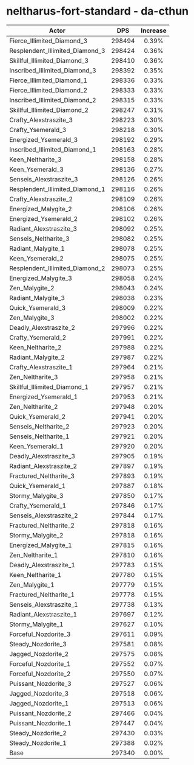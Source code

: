# neltharus-fort-standard - da-cthun
| Actor | DPS | Increase |
|---|:---:|:---:|
|Fierce_Illimited_Diamond_3|298494|0.39%|
|Resplendent_Illimited_Diamond_3|298424|0.36%|
|Skillful_Illimited_Diamond_3|298410|0.36%|
|Inscribed_Illimited_Diamond_3|298392|0.35%|
|Fierce_Illimited_Diamond_1|298336|0.33%|
|Fierce_Illimited_Diamond_2|298333|0.33%|
|Inscribed_Illimited_Diamond_2|298315|0.33%|
|Skillful_Illimited_Diamond_2|298247|0.31%|
|Crafty_Alexstraszite_3|298223|0.30%|
|Crafty_Ysemerald_3|298218|0.30%|
|Energized_Ysemerald_3|298192|0.29%|
|Inscribed_Illimited_Diamond_1|298163|0.28%|
|Keen_Neltharite_3|298158|0.28%|
|Keen_Ysemerald_3|298136|0.27%|
|Senseis_Alexstraszite_3|298126|0.26%|
|Resplendent_Illimited_Diamond_1|298116|0.26%|
|Crafty_Alexstraszite_2|298109|0.26%|
|Energized_Malygite_2|298106|0.26%|
|Energized_Ysemerald_2|298102|0.26%|
|Radiant_Alexstraszite_3|298092|0.25%|
|Senseis_Neltharite_3|298082|0.25%|
|Radiant_Malygite_1|298078|0.25%|
|Keen_Ysemerald_2|298075|0.25%|
|Resplendent_Illimited_Diamond_2|298073|0.25%|
|Energized_Malygite_3|298058|0.24%|
|Zen_Malygite_2|298043|0.24%|
|Radiant_Malygite_3|298038|0.23%|
|Quick_Ysemerald_3|298009|0.22%|
|Zen_Malygite_3|298002|0.22%|
|Deadly_Alexstraszite_2|297996|0.22%|
|Crafty_Ysemerald_2|297991|0.22%|
|Keen_Neltharite_2|297988|0.22%|
|Radiant_Malygite_2|297987|0.22%|
|Crafty_Alexstraszite_1|297964|0.21%|
|Zen_Neltharite_3|297958|0.21%|
|Skillful_Illimited_Diamond_1|297957|0.21%|
|Energized_Ysemerald_1|297953|0.21%|
|Zen_Neltharite_2|297948|0.20%|
|Quick_Ysemerald_2|297941|0.20%|
|Senseis_Neltharite_2|297923|0.20%|
|Senseis_Neltharite_1|297921|0.20%|
|Keen_Ysemerald_1|297920|0.20%|
|Deadly_Alexstraszite_3|297905|0.19%|
|Radiant_Alexstraszite_2|297897|0.19%|
|Fractured_Neltharite_3|297893|0.19%|
|Quick_Ysemerald_1|297887|0.18%|
|Stormy_Malygite_3|297850|0.17%|
|Crafty_Ysemerald_1|297846|0.17%|
|Senseis_Alexstraszite_2|297844|0.17%|
|Fractured_Neltharite_2|297818|0.16%|
|Stormy_Malygite_2|297818|0.16%|
|Energized_Malygite_1|297815|0.16%|
|Zen_Neltharite_1|297810|0.16%|
|Deadly_Alexstraszite_1|297783|0.15%|
|Keen_Neltharite_1|297780|0.15%|
|Zen_Malygite_1|297779|0.15%|
|Fractured_Neltharite_1|297778|0.15%|
|Senseis_Alexstraszite_1|297738|0.13%|
|Radiant_Alexstraszite_1|297697|0.12%|
|Stormy_Malygite_1|297627|0.10%|
|Forceful_Nozdorite_3|297611|0.09%|
|Steady_Nozdorite_3|297581|0.08%|
|Jagged_Nozdorite_2|297575|0.08%|
|Forceful_Nozdorite_1|297552|0.07%|
|Forceful_Nozdorite_2|297550|0.07%|
|Puissant_Nozdorite_3|297527|0.06%|
|Jagged_Nozdorite_3|297518|0.06%|
|Jagged_Nozdorite_1|297513|0.06%|
|Puissant_Nozdorite_2|297466|0.04%|
|Puissant_Nozdorite_1|297447|0.04%|
|Steady_Nozdorite_2|297430|0.03%|
|Steady_Nozdorite_1|297388|0.02%|
|Base|297340|0.00%|
